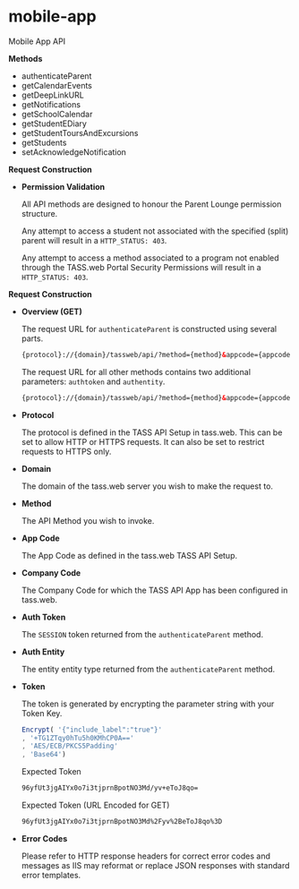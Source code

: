 # mobile-app
Mobile App API

**Methods**

  * authenticateParent
  * getCalendarEvents
  * getDeepLinkURL
  * getNotifications
  * getSchoolCalendar
  * getStudentEDiary
  * getStudentToursAndExcursions
  * getStudents
  * setAcknowledgeNotification

**Request Construction**

* **Permission Validation**

	All API methods are designed to honour the Parent Lounge permission structure.  

	Any attempt to access a student not associated with the specified (split) parent will result in a `HTTP_STATUS: 403`.

	Any attempt to access a method associated to a program not enabled through the TASS.web Portal Security Permissions will result in a `HTTP_STATUS: 403`.

**Request Construction**

* **Overview (GET)**

	The request URL for `authenticateParent` is constructed using several parts.

	```HTML
	{protocol}://{domain}/tassweb/api/?method={method}&appcode={appcode}&company={companycode}&v=2&token={token}
	````

	The request URL for all other methods contains two additional parameters: `authtoken` and `authentity`.

	```HTML
	{protocol}://{domain}/tassweb/api/?method={method}&appcode={appcode}&company={companycode}&v=2&token={token}&authtoken={authtoken}&authentity={authentity}
	````

* **Protocol**

	The protocol is defined in the TASS API Setup in tass.web. This can be set to allow HTTP or HTTPS requests. It can also be set to restrict requests to HTTPS only.

* **Domain**

	The domain of the tass.web server you wish to make the request to.

* **Method**

	The API Method you wish to invoke.

* **App Code**

	The App Code as defined in the tass.web TASS API Setup.

* **Company Code**

	The Company Code for which the TASS API App has been configured in tass.web.

* **Auth Token**

	The `SESSION` token returned from the `authenticateParent` method.

* **Auth Entity**

	The entity entity type returned from the `authenticateParent` method.

* **Token**

	The token is generated by encrypting the parameter string with your Token Key.

	```JAVASCRIPT
	Encrypt( '{"include_label":"true"}'
	, '+TG1ZTqy0hTu5h0KMhCP0A=='
	, 'AES/ECB/PKCS5Padding'
	, 'Base64')
	```

	Expected Token

	```HTML
	96yfUt3jgAIYx0o7i3tjprnBpotNO3Md/yv+eToJ8qo=
	```

	Expected Token (URL Encoded for GET)

	```HTML
	96yfUt3jgAIYx0o7i3tjprnBpotNO3Md%2Fyv%2BeToJ8qo%3D
	```

* **Error Codes**

	Please refer to HTTP response headers for correct error codes and messages as IIS may reformat or replace JSON responses with standard error templates.
